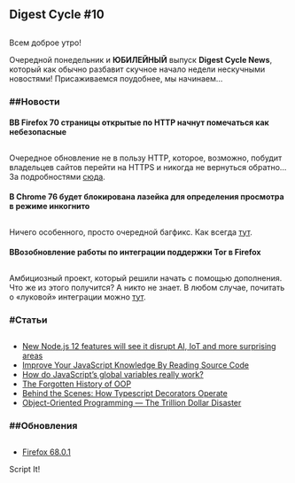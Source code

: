 ## Digest Cycle #10

## 

Всем доброе утро!

Очередной понедельник и **ЮБИЛЕЙНЫЙ** выпуск **Digest Cycle News**, который как обычно разбавит скучное начало недели нескучными новостями! Присаживаемся поудобнее, мы начинаем…

### ##Новости

#### ВВ Firefox 70 страницы открытые по HTTP начнут помечаться как небезопасные

## 

Очередное обновление не в пользу HTTP, которое, возможно, побудит владельцев сайтов перейти на HTTPS и никогда не вернуться обратно… За подробностями [сюда](https://vk.com/away.php?to=https%3A%2F%2Fwww.opennet.ru%2Fopennews%2Fart.shtml%3Fnum%3D51109).

#### В Chrome 76 будет блокирована лазейка для определения просмотра в режиме инкогнито

## 

Ничего особенного, просто очередной багфикс. Как всегда [тут](https://vk.com/away.php?to=https%3A%2F%2Fwww.opennet.ru%2Fopennews%2Fart.shtml%3Fnum%3D51122).

#### ВВозобновление работы по интеграции поддержки Tor в Firefox

## 

Амбициозный проект, который решили начать с помощью дополнения. Что же из этого получится? А никто не знает. В любом случае, почитать о «луковой» интеграции можно [тут](https://vk.com/away.php?to=https%3A%2F%2Fwww.opennet.ru%2Fopennews%2Fart.shtml%3Fnum%3D51110).

### #Статьи

## 

- [New Node.js 12 features will see it disrupt AI, IoT and more surprising areas](https://vk.com/away.php?to=https%3A%2F%2Ftsh.io%2Fblog%2Fnew-node-js-features%2F)
- [Improve Your JavaScript Knowledge By Reading Source Code](https://vk.com/away.php?to=https%3A%2F%2Fwww.smashingmagazine.com%2F2019%2F07%2Fjavascript-knowledge-reading-source-code%2F)
- [How do JavaScript’s global variables really work?](https://vk.com/away.php?to=https%3A%2F%2F2ality.com%2F2019%2F07%2Fglobal-scope.html)
- [The Forgotten History of OOP](https://vk.com/away.php?to=https%3A%2F%2Fmedium.com%2Fjavascript-scene%2Fthe-forgotten-history-of-oop-88d71b9b2d9f)
- [Behind the Scenes: How Typescript Decorators Operate](https://vk.com/away.php?to=https%3A%2F%2Fnetbasal.com%2Fbehind-the-scenes-how-typescript-decorators-operate-28f8dcacb224)
- [Object-Oriented Programming — The Trillion Dollar Disaster](https://vk.com/away.php?to=http%3A%2F%2FObject-Oriented%2520Programming%2520%97%2520The%2520Trillion%2520Dollar%2520Disaster)

### ##Обновления

## 

- [Firefox 68.0.1  
](https://vk.com/away.php?to=https%3A%2F%2Fwww.opennet.ru%2Fopennews%2Fart.shtml%3Fnum%3D51121)

Script It!